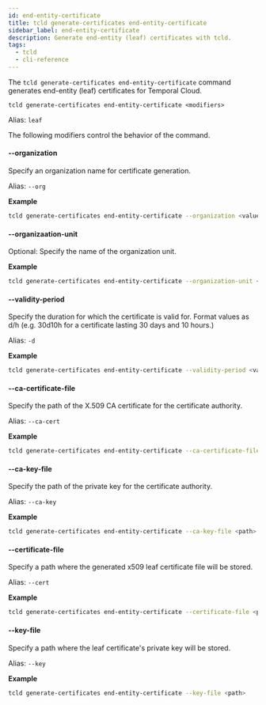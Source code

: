 ```yaml
---
id: end-entity-certificate
title: tcld generate-certificates end-entity-certificate
sidebar_label: end-entity-certificate
description: Generate end-entity (leaf) certificates with tcld.
tags:
  - tcld
  - cli-reference
---
```


The `tcld generate-certificates end-entity-certificate` command generates end-entity (leaf) certificates for Temporal Cloud.

`tcld generate-certificates end-entity-certificate <modifiers>`

Alias: `leaf`

The following modifiers control the behavior of the command.

#### --organization

Specify an organization name for certificate generation.

Alias: `--org`

**Example**

```bash
tcld generate-certificates end-entity-certificate --organization <value>
```

#### --organizaation-unit

Optional: Specify the name of the organization unit.

**Example**

```bash
tcld generate-certificates end-entity-certificate --organization-unit <value>
```

#### --validity-period

Specify the duration for which the certificate is valid for.
Format values as d/h (e.g. 30d10h for a certificate lasting 30 days and 10 hours.)

Alias: `-d`

**Example**

```bash
tcld generate-certificates end-entity-certificate --validity-period <value>
```

#### --ca-certificate-file

Specify the path of the X.509 CA certificate for the certificate authority.

Alias: `--ca-cert`

**Example**

```bash
tcld generate-certificates end-entity-certificate --ca-certificate-file <path>
```

#### --ca-key-file

Specify the path of the private key for the certificate authority.

Alias: `--ca-key`

**Example**

```bash
tcld generate-certificates end-entity-certificate --ca-key-file <path>
```

#### --certificate-file

Specify a path where the generated x509 leaf certificate file will be stored.

Alias: `--cert`

**Example**

```bash
tcld generate-certificates end-entity-certificate --certificate-file <path>
```

#### --key-file

Specify a path where the leaf certificate's private key will be stored.

Alias: `--key`

**Example**

```bash
tcld generate-certificates end-entity-certificate --key-file <path>
```
